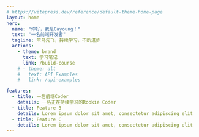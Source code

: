 ```yaml
---
# https://vitepress.dev/reference/default-theme-home-page
layout: home
hero:
  name: "你好，我是Cayoung！"
  text: "一名前端开发者"
  tagline: 笨鸟先飞，持续学习，不断进步
  actions:
    - theme: brand
      text: 学习笔记
      link: /build-course
    # - theme: alt
    #   text: API Examples
    #   link: /api-examples

features:
  - title: 一名前端Coder
    details: 一名正在持续学习的Rookie Coder
  - title: Feature B
    details: Lorem ipsum dolor sit amet, consectetur adipiscing elit
  - title: Feature C
    details: Lorem ipsum dolor sit amet, consectetur adipiscing elit
---
```

